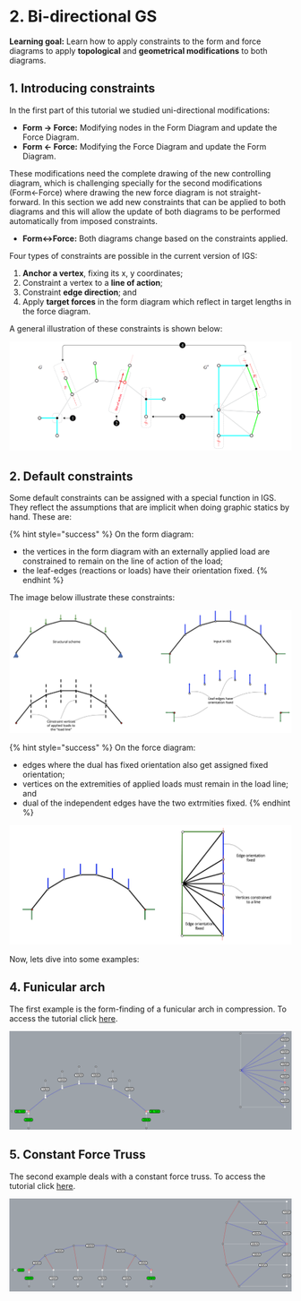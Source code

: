 # 2. Bi-directional GS

**Learning goal:** Learn how to apply constraints to the form and force diagrams to apply **topological** and **geometrical modifications** to both diagrams.

## 1. Introducing constraints

In the first part of this tutorial we studied uni-directional modifications:

* **Form -> Force:** Modifying nodes in the Form Diagram and update the Force Diagram.
* **Form <- Force:** Modifying the Force Diagram and update the Form Diagram.

These modifications need the complete drawing of the new controlling diagram, which is challenging specially for the second modifications (Form<-Force) where drawing the new force diagram is not straight-forward. In this section we add new constraints that can be applied to both diagrams and this will allow the update of both diagrams to be performed automatically from imposed constraints.

* **Form<->Force:** Both diagrams change based on the constraints applied.

Four types of constraints are possible in the current version of IGS:&#x20;

1. **Anchor a vertex**, fixing its x, y coordinates;
2. Constraint a vertex to a **line of action**;
3. Constraint **edge direction**; and&#x20;
4. Apply **target forces** in the form diagram which reflect in target lengths in the force diagram.

A general illustration of these constraints is shown below:

![](<../../../../.gitbook/assets/image (408).png>)

## 2. Default constraints

Some default constraints can be assigned with a special function in IGS. They reflect the assumptions that are implicit when doing graphic statics by hand. These are:

{% hint style="success" %}
On the form diagram:

* the vertices in the form diagram with an externally applied load are constrained to remain on the line of action of the load;
* the leaf-edges (reactions or loads) have their orientation fixed.
{% endhint %}

The image below illustrate these constraints:

![](<../../../../.gitbook/assets/image (392).png>)

{% hint style="success" %}
On the force diagram:

* edges where the dual has fixed orientation also get assigned fixed orientation;
* vertices on the extremities of applied loads must remain in the load line; and
* dual of the independent edges have the two extrmities fixed.
{% endhint %}

![](<../../../../.gitbook/assets/image (253).png>)

Now, lets dive into some examples:

## 4. Funicular arch

The first example is the form-finding of a funicular arch in compression. To access the tutorial click [here](2.1.-funicular-arch.md).

![](<../../../../.gitbook/assets/image (359).png>)

## 5. Constant Force Truss

The second example deals with a constant force truss. To access the tutorial click [here](2.2.-constant-force.md).

![](<../../../../.gitbook/assets/image (280).png>)
